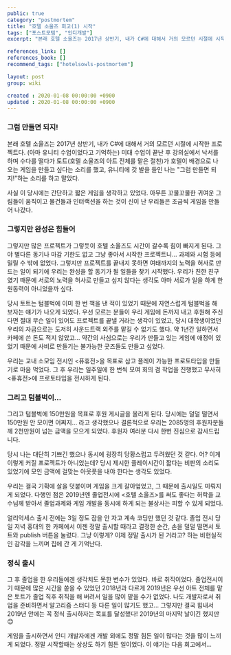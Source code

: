 ```yaml
---
public: true
category: "postmortem"
title: "호텔 소울즈 회고(1) 시작"
tags: ["포스트모템", "인디개발"]
excerpt: "본래 호텔 소울즈는 2017년 상반기, 내가 C#에 대해서 거의 모르던 시절에 시작한 프로젝트다."

references_link: []
references_book: []
recommend_tags: ["hotelsowls-postmortem"]

layout: post
group: wiki

created : 2020-01-08 00:00:00 +0900
updated : 2020-01-08 00:00:00 +0900
---
```


### 그럼 만들면 되지!

본래 호텔 소울즈는 2017년 상반기, 내가 C#에 대해서 거의 모르던 시절에 시작한 프로젝트다. (아마 유니티 수업이었다고 기억하는) 미대 수업이 끝난 후 강의실에서 낙서를 하며 수다를 떨다가 토트(호텔 소울즈의 아트 전체를 맡은 절친)가 호텔이 배경으로 나오는 게임을 만들고 싶다는 소리를 했고, 유니티에 갓 발을 들인 나는 "그럼 만들면 되지!"하는 소리를 하고 말았다. 

사실 이 당시에는 간단하고 짧은 게임을 생각하고 있었다. 아무튼 꼬물꼬물한 귀여운 그림들이 움직이고 물건들과 인터랙션을 하는 것이 신이 난 우리들은 조금씩 게임을 만들어 나갔다.

### 그렇지만 완성은 힘들어

그렇지만 많은 프로젝트가 그렇듯이 호텔 소울즈도 시간이 갈수록 힘이 빠지게 된다. 그야 별다른 동기나 마감 기한도 없고 그냥 좋아서 시작한 프로젝트니... 과제와 시험 등에 밀릴 수 밖에 없었다. 그렇지만 프로젝트를 끝내지 못하면 여태까지의 노력을 허사로 만드는 일이 되기에 우리는 완성을 할 동기가 될 일들을 찾기 시작했다. 우리가 친한 친구였기 때문에 서로의 노력을 허사로 만들고 싶지 않다는 생각도 아마 서로가 일을 하게 한 원동력이 아니었을까 싶다.

당시 토트는 텀블벅에 이미 한 번 책을 낸 적이 있었기 때문에 자연스럽게 텀블벅을 해 보자는 얘기가 나오게 되었다. 우선 모르는 분들이 우리 게임에 돈까지 내고 후원해 주신다면 절대 무슨 일이 있어도 프로젝트를 끝낼 거라는 생각이 있었고, 당시 대학생이었던 우리의 자금으로는 도저히 사운드트랙 외주를 맡길 수 없기도 했다. 약 1년간 일하면서 카페에 쓴 돈도 적지 않았고... 약간의 사심으로는 우리가 만들고 있는 게임에 애정이 있었기 때문에 사비로 만들기는 불가능한 굿즈들도 만들고 싶었다.

우리는 교내 소모임 전시인 \<퓨휴전\>을 목표로 삼고 플레이 가능한 프로토타입을 만들기로 마음 먹었다. 그 후 우리는 일주일에 한 번씩 모여 회의 겸 작업을 진행했고 무사히 \<퓨휴전\>에 프로토타입을 전시하게 된다.

### 그리고 텀블벅이...

그리고 텀블벅에 150만원을 목표로 후원 게시글을 올리게 된다. 당시에는 덜덜 떨면서 150만원 안 모이면 어쩌지... 라고 생각했으나 결론적으로 우리는 2085명의 후원자분들께 2천만원이 넘는 금액을 모으게 되었다. 후원자 여러분 다시 한번 진심으로 감사드립니다. 

당시 나는 대단히 기쁘긴 했으나 동시에 굉장히 당황스럽고 두려웠던 것 같다. 어? 이게 이렇게 커질 프로젝트가 아니었는데? 당시 제시한 플레이시간이 짧다는 비판의 소리도 있었기에 모인 금액에 걸맞는 아웃풋을 내야 한다는 생각도 있었다. 

우리는 결국 기획에 살을 덧붙이며 게임을 크게 갈아엎었고, 그 때문에 출시일도 미뤄지게 되었다. 다행인 점은 2019년엔 졸업전시에 \<호텔 소울즈\>를 써도 좋다는 허락을 교수님께 받아서 졸업과제와 게임 개발을 동시에 하게 되는 불상사는 피할 수 있게 되었다. 

얼리억세스 출시 전에는 3일 정도 잠을 안 자고 계속 코딩만 했던 것 같다. 졸업 전시 당일 저녁 홍대의 한 카페에서 이젠 정말 출시할 때라고 결정한 순간, 손을 덜덜 떨면서 토트와 publish 버튼을 눌렀다. 그냥 이렇게? 이제 정말 출시가 된 거라고? 하는 비현실적인 감각을 느끼며 집에 간 게 기억난다.

### 정식 출시

그 후 졸업을 한 우리들에겐 생각치도 못한 변수가 있었다. 바로 취직이었다. 졸업전시이기 때문에 많은 시간을 쏟을 수 있었던 2018년과 다르게 2019년은 우선 아트 전체를 맡은 토트가 졸업 직후 취직을 해 버려서 일을 많이 맡을 수가 없었다. 나도 개발자로서 취업을 준비하면서 알고리즘 스터디 등 다른 일이 많기도 했고... 그렇지만 결국 힘내서 2019년 안에는 꼭 정식 출시하자는 목표를 달성했다! 2019년의 마지막 날이긴 했지만😊

게임을 출시하면서 인디 개발자에겐 개발 외에도 정말 힘든 일이 많다는 것을 많이 느끼게 되었다. 정말 시작할때는 상상도 하기 힘든 일이었다. 이 얘기는 다음 회고에서...